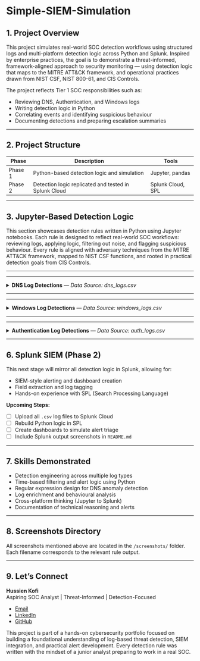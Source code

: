 # Simple-SIEM-Simulation

## 1. Project Overview

This project simulates real-world SOC detection workflows using structured logs and multi-platform detection logic across Python and Splunk. Inspired by enterprise practices, the goal is to demonstrate a threat-informed, framework-aligned approach to security monitoring — using detection logic that maps to the MITRE ATT&CK framework, and operational practices drawn from NIST CSF, NIST 800-61, and CIS Controls.

The project reflects Tier 1 SOC responsibilities such as:
- Reviewing DNS, Authentication, and Windows logs
- Writing detection logic in Python
- Correlating events and identifying suspicious behaviour
- Documenting detections and preparing escalation summaries

---

## 2. Project Structure

| Phase      | Description                                          | Tools             |
|------------|------------------------------------------------------|-------------------|
| Phase 1    | Python-based detection logic and simulation          | Jupyter, pandas   |
| Phase 2    | Detection logic replicated and tested in Splunk Cloud| Splunk Cloud, SPL |

---
## 3. Jupyter-Based Detection Logic

This section showcases detection rules written in Python using Jupyter notebooks. Each rule is designed to reflect real-world SOC workflows: reviewing logs, applying logic, filtering out noise, and flagging suspicious behaviour. Every rule is aligned with adversary techniques from the MITRE ATT&CK framework, mapped to NIST CSF functions, and rooted in practical detection goals from CIS Controls.

---
---

<details>
<summary><strong>DNS Log Detections</strong> — <em>Data Source: dns_logs.csv</em></summary>

| Rule # | Detection Description |
|--------|------------------------|
| 1 | Suspicious DNS queries to known-bad or randomised domains |
| 2 | [Planned] Repeated DNS queries to suspicious domains within short intervals |
| 3 | [Planned] DNS exfiltration pattern detection via encoded subdomains |

---

### Rule 1 – Suspicious DNS Query Detection  
This rule flags DNS traffic that resembles beaconing or C2 activity. It targets base64-style strings, shady top-level domains, and failed lookups that don’t belong in typical user traffic.

<details>
<summary>See how this rule works, why it matters, and what it looks like in action</summary>

**Analyst Note:**  
I built this rule to detect domains that just don’t belong in regular business traffic. I was especially looking for signs of malware beaconing, like encoded strings in the subdomain or uncommon top-level domains such as `.ru` or `.xyz`. I added an extra filter to catch failed lookups (`NXDOMAIN`, `SERVFAIL`) to cut out noise from valid requests. This gave me hands-on practice designing logic that can reduce false positives while still catching high-risk patterns.

**Framework Reference:**  
- **MITRE ATT&CK T1071.004** – Application Layer Protocol: DNS  
- **NIST CSF DE.AE-3**, **NIST SP 800-92** – Detect anomalies via failed resolution patterns  
- **CIS Control 13.8** – Monitor and alert on anomalous DNS activity

**Logic Summary:**
- Use regex to detect base64-style or randomised subdomains  
- Flag risky TLDs like `.ru`, `.xyz`, `.top`  
- Filter for failed DNS response codes such as `NXDOMAIN` and `SERVFAIL`

<details>
<summary>View DNS Rule 1 Screenshots</summary>

_Preview of Raw DNS Logs_  
![Preview](screenshots/jupyter/dns/dns_logs_preview.png)

_Suspicious Queries (Part 1)_  
![Part 1](screenshots/jupyter/dns/dns_rule1_suspicious_queries(1).png)

_Suspicious Queries (Part 2)_  
![Part 2](screenshots/jupyter/dns/dns_rule1_suspicious_queries(2).png)

</details>
</details>

</details>

---
---

<details>
<summary><strong>Windows Log Detections</strong> — <em>Data Source: windows_logs.csv</em></summary>

| Rule # | Detection Description |
|--------|------------------------|
| 1 | Suspicious parent-child process execution |
| 2 | Repeated failed logins (Event ID 4625) |
| 3 | Privilege escalation attempts (Event ID 4672) |

---

### Rule 1 – Suspicious Parent-Child Process Execution  
Some phishing payloads abuse trusted parent apps like Word or Explorer to silently spawn dangerous tools like PowerShell. This rule detects that abuse chain before the attacker can escalate.

<details>
<summary>See how this rule works, why it matters, and what it looks like in action</summary>

**Analyst Note:**  
This detection was based on real attack patterns I’ve studied, where phishing attachments trigger PowerShell from Word or Outlook. My log source didn’t include the `parent_process` field, so I simulated it using synthetic test data. I then wrote logic to catch trusted parent apps launching suspicious child processes like `powershell.exe`, `cmd.exe`, or `certutil.exe`. This helped me understand how process lineage can expose attacker behaviour that would otherwise slip past basic IOC matching.

**Framework Reference:**  
- **MITRE ATT&CK T1059** – Command and Scripting Interpreter  
- **NIST CSF DE.AE-2**, **NIST 800-61 Step 2.2** – Detect abnormal process chains  
- **CIS Control 8.7** – Alert on unexpected command-line execution

**Logic Summary:**
- Simulate a `parent_process` column  
- Convert process names to lowercase for consistent matching  
- Filter for cases where trusted apps (e.g. `explorer.exe`, `winword.exe`) launch high-risk processes (`powershell.exe`, `certutil.exe`, etc.)

<details>
<summary>View Windows Rule 1 Screenshots</summary>

_Preview of Raw Windows Logs_  
![Preview](screenshots/jupyter/windows/windows_logs_preview.png)

_Detection Logic_  
![Logic](screenshots/jupyter/windows/windows_rule1_logic.png)

_Detection Output_  
![Output](screenshots/jupyter/windows/windows_rule1_output.png)

</details>
</details>


---

### Rule 2 – Repeated Failed Logins from Same Host  
Attackers often attempt password guessing by repeatedly submitting incorrect credentials from a single endpoint. This rule flags five or more failed logins from the same host within a short time window.

<details>
<summary>See how this rule works, why it matters, and what it looks like in action</summary>

**Analyst Note:**  
I built this rule to simulate brute-force login detection using Event ID 4625. I tested several thresholds and decided that five failures in two minutes was aggressive enough to catch real threats without overwhelming the SOC with noise. It taught me how to group events by host and time to simulate basic correlation — a key skill in detection engineering and alert tuning.

**Framework Reference:**  
- **MITRE ATT&CK T1110.001** – Password Guessing  
- **NIST CSF DE.AE-1**, **CIS Control 16.11** – Detect excessive failed logins from the same source

**Logic Summary:**
- Filter Windows logs for `event_id` 4625 (failed logon)  
- Group events by `host` and sort chronologically  
- Trigger alert if five or more failures occur within two minutes

<details>
<summary>View Windows Rule 2 Screenshots</summary>

_Detection Logic_  
![Logic](screenshots/jupyter/windows/windows_rule2_failed_logins_logic.png)

_Detection Output_  
![Output](screenshots/jupyter/windows/windows_rule2_failed_logins_output.png)

</details>
</details>

---

### Rule 3 – Privilege Escalation Detection (Event ID 4672)  
Abusing admin privileges after gaining access is a common tactic in lateral movement. This detection surfaces those actions when they originate from suspicious users or endpoints.

<details>
<summary>See how this rule works, why it matters, and what it looks like in action</summary>

**Analyst Note:**  
I designed this rule to detect high-privilege activity where it doesn't belong. Event ID 4672 logs special privilege assignments, so I used that as the foundation and filtered for low-trust usernames like `guest` or `svc_account`, along with hosts that typically shouldn't request elevated access. It helped me simulate real-world post-exploitation behaviour — and reinforced how valuable user and device context can be in detection logic.

**Framework Reference:**  
- **MITRE ATT&CK T1078.003** – Valid Accounts: Local Accounts  
- **NIST 800-61 Step 2.3**, **CIS Control 4.8** – Monitor for unusual privileged account activity

**Logic Summary:**
- Filter for Event ID 4672 (special privileges assigned)  
- Flag events triggered by suspicious accounts or non-admin endpoints  
- Output metadata such as timestamp, username, host, and privileges granted

<details>
<summary>View Windows Rule 3 Screenshots</summary>

_Detection Logic_  
![Logic](screenshots/jupyter/windows/windows_rule3_privilege_escalation_logic.png)

_Detection Output_  
![Output](screenshots/jupyter/windows/windows_rule3_privilege_escalation_output.png)

</details>
</details>

</details>

---

---

<details>
<summary><strong>Authentication Log Detections</strong> — <em>Data Source: auth_logs.csv</em></summary>

| Rule # | Detection Description |
|--------|------------------------|
| 1 | 5+ failed logins from same IP within 60 seconds |
| 2 | 5+ unique usernames attempted from same IP within 60 seconds |
| 3 | Successful login after multiple failures from same IP in 10 minutes |

---

### Rule 1 – Brute-Force Login Detection  
This rule catches vertical brute-force attacks, where a single IP repeatedly attempts to log in within a short window. It reflects a high-confidence pattern that most SOCs monitor closely.

<details>
<summary>See how this rule works, why it matters, and what it looks like in action</summary>

**Analyst Note:**  
This was the first detection I built for this project. I grouped failed logins by IP address within a one-minute window, simulating how SIEM tools like Splunk or Sentinel handle brute-force detection. I tested multiple thresholds before settling on five attempts in 60 seconds, which felt realistic for spotting early-stage attacks without flooding the SOC with false positives.

**Framework Reference:**  
- **MITRE ATT&CK T1110.001** – Brute Force  
- **NIST CSF DE.AE-3**, **CIS Control 16.11** – Detect excessive failed authentication attempts

**Logic Summary:**
- Filter logins with status ‘FAIL’  
- Group by source IP and sort chronologically  
- Alert if 5 or more attempts occur in under 60 seconds

<details>
<summary>View Authentication Rule 1 Screenshots</summary>

_Add screenshot: `auth_rule1_bruteforce_output.png`_

</details>
</details>

---

### Rule 2 – Password Spraying Detection  
Unlike brute-force attacks, this rule detects horizontal attempts where many usernames are targeted from a single IP. It reflects stealthier behaviour designed to avoid account lockouts.

<details>
<summary>See how this rule works, why it matters, and what it looks like in action</summary>

**Analyst Note:**  
I designed this rule to detect password spraying, which avoids triggering lockouts by spreading login attempts across multiple usernames. It required a shift in thinking compared to Rule 1. Instead of counting raw login failures, I focused on unique usernames within a 60-second period. This helped me practise recognising slower, stealthier attacks that are easy to miss.

**Framework Reference:**  
- **MITRE ATT&CK T1110.003** – Password Spraying  
- **CIS Control 16.12** – Detect excessive username attempts from a single source

**Logic Summary:**
- Group events by source IP  
- Count distinct usernames per IP within 60 seconds  
- Alert when five or more usernames are targeted

<details>
<summary>View Authentication Rule 2 Screenshots</summary>

_Add screenshot: `auth_rule2_passwordspray_output.png`_

</details>
</details>

---

### Rule 3 – Success After Failures  
This rule identifies a successful login that follows a burst of failed attempts from the same IP. It’s a strong signal of potential compromise, often missed unless correlation is applied.

<details>
<summary>See how this rule works, why it matters, and what it looks like in action</summary>

**Analyst Note:**  
This was the most insightful rule to build. It models a realistic compromise where an attacker guesses the right credentials after a series of failed attempts. I used a 10-minute time window to link successful logins with recent failures from the same IP. It helped me understand how context-aware detection can uncover threats traditional tools might miss.

**Framework Reference:**  
- **MITRE ATT&CK T1078.004** – Valid Accounts: Cloud Accounts  
- **NIST SP 800-61 Step 2.4**, **CIS Control 16.13** – Monitor successful authentication after repeated failure

**Logic Summary:**
- Detect successful login attempts  
- Correlate with prior failed attempts from the same IP  
- Trigger if three or more failures occurred in the last 10 minutes

<details>
<summary>View Authentication Rule 3 Screenshots</summary>

_Add screenshot: `auth_rule3_success_after_fail.png`_

</details>
</details>

</details>

---

## 6. Splunk SIEM (Phase 2)

This next stage will mirror all detection logic in Splunk,  allowing for:
- SIEM-style alerting and dashboard creation
- Field extraction and log tagging
- Hands-on experience with SPL (Search Processing Language)

**Upcoming Steps:**
- [ ] Upload all `.csv` log files to Splunk Cloud
- [ ] Rebuild Python logic in SPL
- [ ] Create dashboards to simulate alert triage
- [ ] Include Splunk output screenshots in `README.md`

---

## 7. Skills Demonstrated

- Detection engineering across multiple log types
- Time-based filtering and alert logic using Python
- Regular expression design for DNS anomaly detection
- Log enrichment and behavioural analysis
- Cross-platform thinking (Jupyter to Splunk)
- Documentation of technical reasoning and alerts

---

## 8. Screenshots Directory

All screenshots mentioned above are located in the `/screenshots/` folder. Each filename corresponds to the relevant rule output.

---

## 9. Let’s Connect

**Hussien Kofi**  
Aspiring SOC Analyst | Threat-Informed | Detection-Focused

- [Email](mailto:Hussienkofi@gmail.com)  
- [LinkedIn](https://www.linkedin.com/in/hussien-kofi-99a012330/)  
- [GitHub](https://github.com/Hussien-K11)

This project is part of a hands-on cybersecurity portfolio focused on building a foundational understanding of log-based threat detection, SIEM integration, and practical alert development. Every detection rule was written with the mindset of a junior analyst preparing to work in a real SOC.

